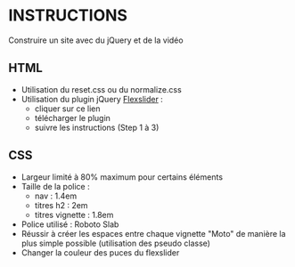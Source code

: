 # INSTRUCTIONS
Construire un site avec du jQuery et de la vidéo

## HTML
- Utilisation du reset.css ou du normalize.css
- Utilisation du plugin jQuery [Flexslider](https://www.woothemes.com/flexslider/) :
    - cliquer sur ce lien
    - télécharger le plugin
    - suivre les instructions (Step 1 à 3)

## CSS
- Largeur limité à 80% maximum pour certains éléments
- Taille de la police :
    - nav : 1.4em
    - titres h2 : 2em
    - titres vignette : 1.8em
- Police utilisé : Roboto Slab
- Réussir à créer les espaces entre chaque vignette "Moto" de manière la plus simple possible (utilisation des pseudo classe)
- Changer la couleur des puces du flexslider


